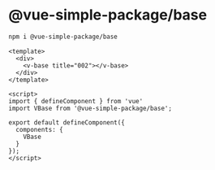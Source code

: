 @vue-simple-package/base
===

```bash
npm i @vue-simple-package/base
```

```vue
<template>
  <div>
    <v-base title="002"></v-base>
  </div>
</template>

<script>
import { defineComponent } from 'vue'
import VBase from '@vue-simple-package/base';

export default defineComponent({
  components: {
    VBase
  }
});
</script>
```